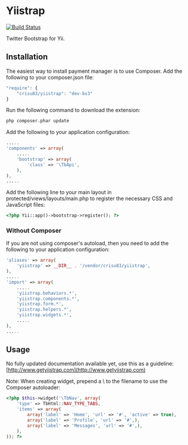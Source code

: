Yiistrap
========

[![Build Status](https://travis-ci.org/crisu83/yiistrap.svg?branch=bs3)](https://travis-ci.org/crisu83/yiistrap)

Twitter Bootstrap for Yii.

## Installation

The easiest way to install payment manager is to use Composer.
Add the following to your composer.json file:

```js
"require": {
	"crisu83/yiistrap": "dev-bs3"
}
````

Run the following command to download the extension:

```bash
php composer.phar update
```

Add the following to your application configuration:

```php
.....
'components' => array(
    .....
    'bootstrap' => array(
        'class' => '\TbApi',
    ),
),
.....
```

Add the following line to your main layout in protected/views/layouts/main.php to register the necessary CSS and JavaScript files:

```php
<?php Yii::app()->bootstrap->register(); ?>
```

### Without Composer ###

If you are not using composer's autoload, then you need to add the following to your application configuration:

```php
'aliases' => array(
    'yiistrap' => __DIR__ . '/vendor/crisu83/yiistrap',
),
.....
'import' => array(
    .....
    'yiistrap.behaviors.*',
    'yiistrap.components.*',
    'yiistrap.form.*',
    'yiistrap.helpers.*',
    'yiistrap.widgets.*',
    .....
),
.....
```

## Usage

No fully updated documentation available yet, use this as a guideline:
[http://www.getyiistrap.com](http://www.getyiistrap.com)

Note: When creating widget, prepend a \ to the filename to use the Composer autoloader:

```php
<?php $this->widget('\TbNav', array(
    'type' => TbHtml::NAV_TYPE_TABS,
    'items' => array(
        array('label' => 'Home', 'url' => '#', 'active' => true),
        array('label' => 'Profile', 'url' => '#',),
        array('label' => 'Messages', 'url' => '#',),
    ),
)); ?>
```
